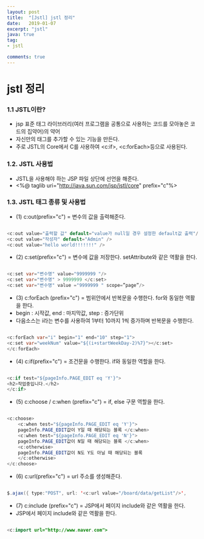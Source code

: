 ```yaml
---
layout: post
title:  "[Jstl] jstl 정리"
date:   2019-01-07
excerpt: "jstl"
java: true
tag:
- jstl

comments: true
---
```


# jstl 정리

### 1.1 JSTL이란?

* jsp 표준 태그 라이브러리(여러 프로그램을 공통으로 사용하는 코드를 모아놓은 코드의 집약어)의 약어
* 자신만의 태그를 추가할 수 있는 기능을 만든다.
* 주로 JSTL의 Core에서 C를 사용하여 <c:if>, <c:forEach>등으로 사용된다.

### 1.2. JSTL 사용법

* JSTL을 사용해야 하는 JSP 파일 상단에 선언을 해준다.
* <%@ taglib uri="http://java.sun.com/jsp/jstl/core" prefix="c"%>
  
### 1.3. JSTL 태그 종류 및 사용법

* (1) c:out(prefix="c") = 변수의 값을 출력해준다. 

```java

<c:out value="출력할 값" default="value가 null일 경우 설정한 default값 출력"/> 
<c:out value="작성자" default="Admin" /> 
<c:out value="hello world!!!!!!!" />

```

* (2) c:set(prefix="c") = 변수에 값을 저장한다. setAttribute와 같은 역활을 한다.

```java

<c:set var="변수명" value="9999999 "/> 
<c:set var="변수명" > 9999999 </c:set> 
<c:set var="변수명" value ="9999999 " scope=”page”/>

```

* (3) c:forEach (prefix="c") = 범위안에서 반복문을 수행한다. for와 동일한 역활을 한다.
* begin : 시작값, end : 마지막값, step : 증가단위
* 다음소스는 i라는 변수를 사용하여 1부터 10까지 1씩 증가하며 반복문을 수행한다.

```java

<c:forEach var="i" begin="1" end="10" step="1"> 
<c:set var="weekNum" value="${(i+startWeekDay-2)%7}"></c:set> 
</c:forEach>

```

* (4) c:if(prefix="c") = 조건문을 수행한다. if와 동일한 역할을 한다.

```java

<c:if test="${pageInfo.PAGE_EDIT eq 'Y'}">
<h2>작업중입니다.</h2> 
</c:if>

```

* (5) c:choose / c:when (prefix="c") = if, else 구문 역할을 한다.

```java

<c:choose> 
    <c:when test="${pageInfo.PAGE_EDIT eq 'Y'}"> 
    pageInfo.PAGE_EDIT값이 Y일 때 해당되는 블록 </c:when> 
    <c:when test="${pageInfo.PAGE_EDIT eq 'N'}"> 
    pageInfo.PAGE_EDIT값이 N일 때 해당되는 블록 </c:when> 
    <c:otherwise> 
    pageInfo.PAGE_EDIT값이 N도 Y도 아닐 때 해당되는 블록 
    </c:otherwise> 
</c:choose>

```

* (6) c:url(prefix="c") = url 주소를 생성해준다.

```java

$.ajax({ type:"POST", url: '<c:url value="/board/data/getList"/>',

```

* (7) c:include (prefix="c") = JSP에서 페이지 include와 같은 역활을 한다.
* JSP에서 페이지 include와 같은 역활을 한다.

```java

<c:import url="http://www.naver.com">

```